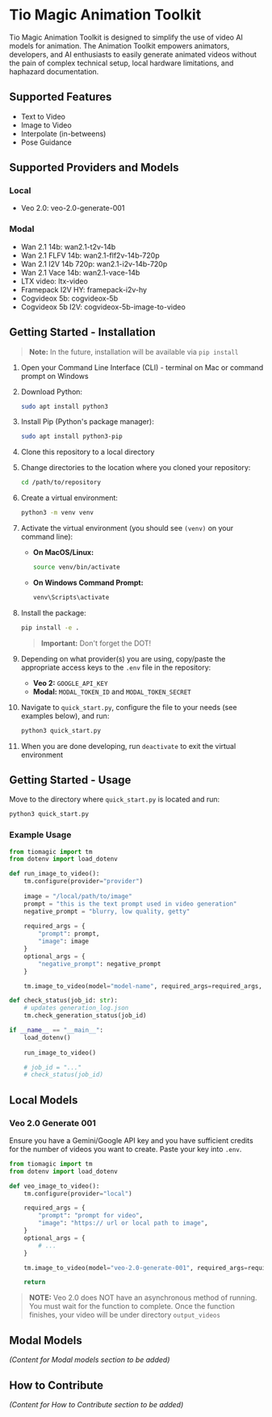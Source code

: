 # Tio Magic Animation Toolkit

Tio Magic Animation Toolkit is designed to simplify the use of video AI models for animation. The Animation Toolkit empowers animators, developers, and AI enthusiasts to easily generate animated videos without the pain of complex technical setup, local hardware limitations, and haphazard documentation.

## Supported Features
- Text to Video
- Image to Video
- Interpolate (in-betweens)
- Pose Guidance

## Supported Providers and Models

### Local
- Veo 2.0: veo-2.0-generate-001

### Modal
- Wan 2.1 14b: wan2.1-t2v-14b
- Wan 2.1 FLFV 14b: wan2.1-flf2v-14b-720p
- Wan 2.1 I2V 14b 720p: wan2.1-i2v-14b-720p
- Wan 2.1 Vace 14b: wan2.1-vace-14b
- LTX video: ltx-video
- Framepack I2V HY: framepack-i2v-hy
- Cogvideox 5b: cogvideox-5b
- Cogvideox 5b I2V: cogvideox-5b-image-to-video

## Getting Started - Installation

> **Note:** In the future, installation will be available via `pip install`

1. Open your Command Line Interface (CLI) - terminal on Mac or command prompt on Windows

2. Download Python:
   ```bash
   sudo apt install python3
   ```

3. Install Pip (Python's package manager):
   ```bash
   sudo apt install python3-pip
   ```

4. Clone this repository to a local directory

5. Change directories to the location where you cloned your repository:
   ```bash
   cd /path/to/repository
   ```

6. Create a virtual environment:
   ```bash
   python3 -m venv venv
   ```

7. Activate the virtual environment (you should see `(venv)` on your command line):
   - **On MacOS/Linux:**
     ```bash
     source venv/bin/activate
     ```
   - **On Windows Command Prompt:**
     ```cmd
     venv\Scripts\activate
     ```

8. Install the package:
   ```bash
   pip install -e .
   ```
   > **Important:** Don't forget the DOT!

9. Depending on what provider(s) you are using, copy/paste the appropriate access keys to the `.env` file in the repository:
   - **Veo 2:** `GOOGLE_API_KEY`
   - **Modal:** `MODAL_TOKEN_ID` and `MODAL_TOKEN_SECRET`

10. Navigate to `quick_start.py`, configure the file to your needs (see examples below), and run:
    ```bash
    python3 quick_start.py
    ```

11. When you are done developing, run `deactivate` to exit the virtual environment

## Getting Started - Usage

Move to the directory where `quick_start.py` is located and run:
```bash
python3 quick_start.py
```

### Example Usage

```python
from tiomagic import tm
from dotenv import load_dotenv

def run_image_to_video():
    tm.configure(provider="provider")
    
    image = "/local/path/to/image"
    prompt = "this is the text prompt used in video generation"
    negative_prompt = "blurry, low quality, getty"
    
    required_args = {
        "prompt": prompt,
        "image": image
    }
    optional_args = {
        "negative_prompt": negative_prompt
    }

    tm.image_to_video(model="model-name", required_args=required_args, **optional_args)

def check_status(job_id: str):
    # updates generation_log.json
    tm.check_generation_status(job_id)

if __name__ == "__main__":
    load_dotenv()
    
    run_image_to_video()

    # job_id = "..."
    # check_status(job_id)
```

## Local Models

### Veo 2.0 Generate 001

Ensure you have a Gemini/Google API key and you have sufficient credits for the number of videos you want to create. Paste your key into `.env`.

```python
from tiomagic import tm
from dotenv import load_dotenv

def veo_image_to_video():
    tm.configure(provider="local")

    required_args = {
        "prompt": "prompt for video",
        "image": "https:// url or local path to image",
    }
    optional_args = {
        # ...
    }

    tm.image_to_video(model="veo-2.0-generate-001", required_args=required_args, **optional_args)

    return
```

> **NOTE:** Veo 2.0 does NOT have an asynchronous method of running. You must wait for the function to complete. Once the function finishes, your video will be under directory `output_videos`

## Modal Models

*(Content for Modal models section to be added)*

## How to Contribute

*(Content for How to Contribute section to be added)*
